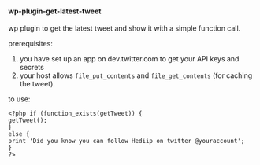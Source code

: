 #### wp-plugin-get-latest-tweet

wp plugin to get the latest tweet and show it with a simple function call.

prerequisites:

1) you have set up an app on dev.twitter.com to get your API keys and secrets
2) your host allows `file_put_contents` and `file_get_contents` (for caching the tweet).


to use:

    <?php if (function_exists(getTweet)) { 
    getTweet(); 
    }
    else { 
    print 'Did you know you can follow Hediip on twitter @youraccount'; 
    } 
    ?>
